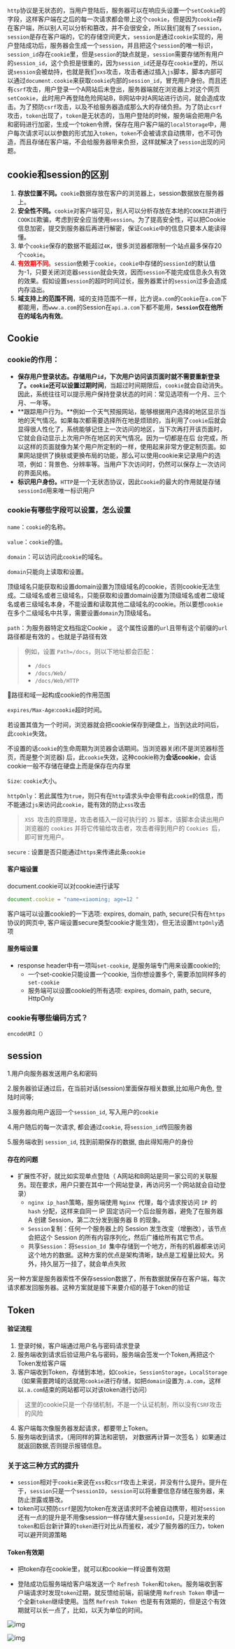 `http`协议是无状态的，当用户登陆后，服务器可以在响应头设置一个`setCookie`的字段，这样客户端在之后的每一次请求都会带上这个`cookie`，但是因为`cookie`存在客户端，所以别人可以分析和篡改，并不会很安全，所以我们就有了`session`，`session`是存在客户端的，它的存储空间更大，`session`是通过`cookie`实现的，用户登陆成功后，服务器会生成一个`session`，并且把这个`session`的唯一标识，`session_id`存在`cookie`里，但是`session`的缺点就是，`session`需要存储所有用户的`session_id`，这个负担是很重的，因为`session_id`还是存在`cookie`里的，所以说`session`会被劫持，也就是我们`xxs`攻击，攻击者通过插入`js`脚本，脚本内部可以通过`document.cookie`来获取`cookie`内部的`session_id`，冒充用户身份。而且还有`csrf`攻击，用户登录一个A网站后未登出，服务器端就在浏览器上对这个网页`setCookie`，此时用户再登陆危险网站B，B网站中对A网站进行访问，就会造成攻击。为了预防`csrf`攻击，以及不给服务器造成那么大的存储负担。为了防止`csrf`攻击，`token`出现了，`token`是无状态的，当用户登陆的时候，服务端会把用户名和密码进行加密，生成一个token令牌，保存在用户客户端的`localStorage`中，用户每次请求可以以参数的形式加入`token`，`token`不会被请求自动携带，也不可伪造，而且存储在客户端，不会给服务器带来负担，这样就解决了`session`出现的问题。

## cookie和session的区别

1. **存放位置不同。**`cookie`数据存放在客户的浏览器上，session数据放在服务器上。
2. **安全性不同。**`cookie`对客户端可见，别人可以分析存放在本地的`COOKIE`并进行`COOKIE`欺骗，考虑到安全应当使用`session`。为了提高安全性，可以把Cookie信息加密，提交到服务器后再进行解密，保证`Cookie`中的信息只要本人能读得懂。
4. 单个`cookie`保存的数据不能超过`4K`，很多浏览器都限制一个站点最多保存20个`cookie`。
5. **<font color='red'>有效期不同</font>**。`session`依赖于`cookie`，`cookie`中存储的`sessionId`的默认值为-1，只要关闭浏览器`session`就会失效，因而`session`不能完成信息永久有效的效果。假如设置`session`的超时时间过长，服务器累计的`session`过多会造成内存溢出。
6. **域支持上的范围不同**，域的支持范围不一样，比方说`a.com`的`Cookie`在`a.com`下都能用，而`www.a.com`的Session在`api.a.com`下都不能用，**`Session`仅在他所在的域名内有效**。

## Cookie

### cookie的作用：

- **保存用户登录状态。**存储用户`id`，下次用户访问该页面时就不需要重新登录了。`cookie`还**可以设置过期时间**，当超过时间期限后，`cookie`就会自动消失。因此，系统往往可以提示用户保持登录状态的时间：常见选项有一个月、三个 月、一年等。
- **跟踪用户行为。**例如一个天气预报网站，能够根据用户选择的地区显示当地的天气情况。如果每次都需要选择所在地是烦琐的，当利用了`cookie`后就会显得很人性化了，系统能够记住上一次访问的地区，当下次再打开该页面时，它就会自动显示上次用户所在地区的天气情况。因为一切都是在后 台完成，所以这样的页面就像为某个用户所定制的一样，使用起来非常方便定制页面。如果网站提供了换肤或更换布局的功能，那么可以使用cookie来记录用户的选项，例如：背景色、分辨率等。当用户下次访问时，仍然可以保存上一次访问的界面风格。
- **标识用户身份。**`HTTP`是一个无状态协议，因此`Cookie`的最大的作用就是存储`sessionId`用来唯一标识用户

### cookie有哪些字段可以设置，怎么设置

`name`：`cookie`的名称。

`value`：`cookie`的值。

`domain`：可以访问此`cookie`的域名。

`domain`只能向上读取和设置。

顶级域名只能获取和设置domain设置为顶级域名的cookie，否则cookie无法生成。二级域名或者三级域名，只能获取和设置domain设置为顶级域名或者二级域名或者三级域名本身，不能设置和读取其他二级域名的cookie。所以要想`cookie`在多个二级域名中共享，需要设置`domain`为顶级域名。

`path`：为服务器特定文档指定Cookie 。 这个属性设置的`url`且带有这个前缀的`url`路径都是有效的 。也就是子路径有效

> 例如，设置 `Path=/docs`，则以下地址都会匹配：
>
> - `/docs`
> - `/docs/Web/`
> - `/docs/Web/HTTP`

🌟路径和域一起构成cookie的作用范围

`expires/Max-Age`:`cookie`超时时间。

若设置其值为一个时间，浏览器就会把cookie保存到硬盘上，当到达此时间后，此`cookie`失效。

不设置的话`cookie`的生命周期为浏览器会话期间。当浏览器关闭(不是浏览器标签页，而是整个浏览器) 后，此`cookie`失效，这种cookie称为**会话cookie**，会话cookie一般不存储在硬盘上而是保存在内存里

`Size`: `cookie`大小。

`httpOnly`：若此属性为`true`，则只有在`http`请求头中会带有此`cookie`的信息，而不能通过`js`来访问此`cookie`，能有效的防止`xss`攻击

> `XSS `攻击的原理是，攻击者插入一段可执行的 `JS` 脚本，该脚本会读出用户浏览器的 `cookies` 并将它传输给攻击者，攻击者得到用户的 `Cookies `后，即可冒充用户。

`secure` : 设置是否只能通过`https`来传递此条`cookie`

#### 客户端设置

document.cookie可以对cookie进行读写

```javascript
document.cookie = "name=xiaoming; age=12 "
```

客户端可以设置cookie的一下选项: expires, domain, path, secure(只有在`https`协议的网页中, 客户端设置secure类型cookie才能生效)，但无法设置`httpOnly`选项

#### 服务端设置

- response header中有一项叫`set-cookie`, 是服务端专门用来设置cookie的;
  - 一个set-cookie只能设置一个cookie, 当你想设置多个, 需要添加同样多的`set-cookie`
  - 服务端可以设置cookie的所有选项: expires, domain, path, secure, HttpOnly

### cookie有哪些编码方式？
`encodeURI（）`

## session

1.用户向服务器发送用户名和密码

2.服务器验证通过后，在当前对话(session)里面保存相关数据,比如用户角色, 登陆时间等;

3.服务器向用户返回一个`session_id`, 写入用户的`cookie`

4.用户随后的每一次请求, 都会通过`cookie`, 将`session_id`传回服务器

5.服务端收到 `session_id`, 找到前期保存的数据, 由此得知用户的身份

#### 存在的问题

- 扩展性不好，就比如实现单点登陆（ A网站和B网站是同一家公司的关联服务。现在要求，用户只要在其中一个网站登录，再访问另一个网站就会自动登录）
  - `nginx ip_hash`策略，服务端使用 `Nginx `代理，每个请求按访问 `IP `的 `hash` 分配，这样来自同一 IP 固定访问一个后台服务器，避免了在服务器 A 创建 Session，第二次分发到服务器 B 的现象。
  - `Session`复制：任何一个服务器上的 Session 发生改变（增删改），该节点会把这个 Session 的所有内容序列化，然后广播给所有其它节点。
  - 共享`Session`：将`Session_Id `集中存储到一个地方，所有的机器都来访问这个地方的数据。这种方案的优点是架构清晰，缺点是工程量比较大。另外，持久层万一挂了，就会单点失败

另一种方案是服务器索性不保存session数据了，所有数据就保存在客户端，每次请求都发回服务器。这种方案就是接下来要介绍的基于Token的验证

## Token

#### 验证流程

1. 登录时候，客户端通过用户名与密码请求登录
2. 服务端收到请求后验证用户名与密码，服务端会签发一个Token,再把这个Token发给客户端
4. 客户端收到Token，存储到本地，如`Cookie`，`SessionStorage`，`LocalStorage`（如果需要跨域的话就用`cookie`进行存储，如把`domain`设置为`.a.com`，这样以`.a.com`结束的网站都可以对该token进行访问）

>这里的cookie只是一个存储机制，不是一个认证机制，所以没有`CSRF`攻击的风险

4. 客户端每次像服务器发起请求，都要带上Token。
5. 服务端收到请求，（用同样的算法和密钥， 对数据再计算一次签名 ）如果通过就返回数据,否则提示报错信息。

### 关于这三种方式的提升

- `session`相对于`cookie`来说在`xss`和`csrf`攻击上来说，并没有什么提升。提升在于，`session`只是一个`sessionID`，`session`可以将重要信息存储在服务器，来防止泄露或篡改。
- token可以预防`csrf`是因为token在发送请求时不会被自动携带，相对`session`还有一点的提升是不用像session一样存储大量`sessionId`，只是对发来的`token`和后台新计算的`token`进行对比从而鉴权，减少了服务器的压力，token可以避开同源策略

#### Token有效期

- 把token存在cookie里，就可以和cookie一样设置有效期

- 登陆成功后服务端给客户端发送一个 `Refresh Token`和`token`。服务端收到客户端请求时发现` token `过期，就反馈给前端，前端使用 `Refresh Token` 申请一个全新` token `继续使用。当然 `Refresh Token `也是有有效期的，但是这个有效期就可以长一点了，比如，以天为单位的时间。

  

![img](images/161375750d33b4cd)

![img](images/161375750d060f97)